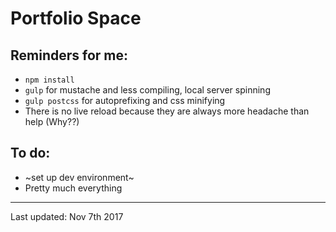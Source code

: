 # Portfolio Space

## Reminders for me:

- `npm install`
- `gulp` for mustache and less compiling, local server spinning
- `gulp postcss` for autoprefixing and css minifying
- There is no live reload because they are always more headache than help (Why??)

## To do:

- ~set up dev environment~
- Pretty much everything

-----

Last updated: Nov 7th 2017